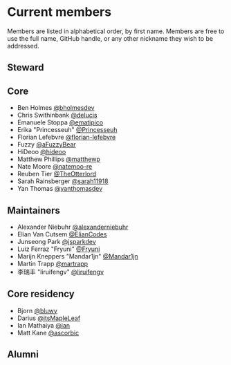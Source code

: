# Current members

Members are listed in alphabetical order, by first name. Members are free to use the full name, GitHub handle, or any other nickname they wish to be addressed.

## Steward


## Core

- Ben Holmes [@bholmesdev](https://github.com/bholmesdev)
- Chris Swithinbank [@delucis](https://github.com/delucis)
- Emanuele Stoppa [@ematipico](https://github.com/ematipico)
- Erika "Princesseuh" [@Princesseuh](https://github.com/princesseuh)
- Florian Lefebvre [@florian-lefebvre](https://github.com/florian-lefebvre)
- Fuzzy [@aFuzzyBear](https://github.com/afuzzybear)
- HiDeoo [@hideoo](https://github.com/hideoo)
- Matthew Phillips [@matthewp](https://github.com/matthewp)
- Nate Moore [@natemoo-re](https://github.com/natemoo-re)
- Reuben Tier [@TheOtterlord](https://github.com/TheOtterlord)
- Sarah Rainsberger [@sarah11918](https://github.com/sarah11918)
- Yan Thomas [@yanthomasdev](https://github.com/yanthomasdev)

## Maintainers

- Alexander Niebuhr [@alexanderniebuhr](https://github.com/alexanderniebuhr)
- Elian Van Cutsem [@ElianCodes](https://github.com/eliancodes)
- Junseong Park [@jsparkdev](https://github.com/jsparkdev)
- Luiz Ferraz "Fryuni" [@Fryuni](https://github.com/Fryuni)
- Marijn Kneppers "Mandar1jn" [@Mandar1jn](https://github.com/mandar1jn)
- Martin Trapp [@martrapp](https://github.com/martrapp)
- 李瑞丰 "liruifengv" [@liruifengv](https://github.com/liruifengv)

## Core residency

- Bjorn [@bluwy](https://github.com/bluwy)
- Darius [@itsMapleLeaf](https://github.com/itsMapleLeaf)
- Ian Mathaiya [@ian](https://github.com/iann-mathaiya)
- Matt Kane [@ascorbic](https://github.com/ascorbic)

## Alumni
